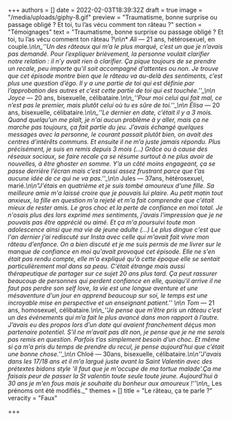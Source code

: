 +++
authors = []
date = 2022-02-03T18:39:32Z
draft = true
image = "/media/uploads/giphy-8.gif"
preview = "Traumatisme, bonne surprise ou passage obligé ? Et toi, tu l’as vécu comment ton râteau ?"
section = "Témoignages"
text = "Traumatisme, bonne surprise ou passage obligé ? Et toi, tu l’as vécu comment ton râteau ?\n\n* _Ali_ — 21 ans, hétérosexuel, en couple.*\n\n_''Un des râteaux qui m’a le plus marqué, c’est un que je n’avais pas demandé. Pour l’expliquer brièvement, la personne voulait clarifier notre relation : il n’y avait rien à clarifier. Ça pique toujours de se prendre un recale, peu importe qu’il soit accompagné d’attentes ou non. Je trouve que cet épisode montre bien que le râteau va au-delà des sentiments, c’est plus une question d’égo. Il y a une partie de toi qui est définie par l’approbation des autres et c’est cette partie de toi qui est touchée.''_\n\n* _Joyce_ — 20 ans, bisexuelle, célibataire.*\n\n_''Pour moi celui qui fait mal, ce n’est pas le premier, mais plutôt celui où tu es sûre de toi.''_\n\n* _Élisa_ — 20 ans, bisexuelle, célibataire.*\n\n_''Le dernier en date, c’était il y a 3 mois. Quand quelqu’un me plaît, je n'ai aucun problème à y aller, mais ça ne marche pas toujours, ça fait partie du jeu. J’avais échangé quelques messages avec la personne, le courant passait plutôt bien, on avait des centres d’intérêts communs. Et ensuite il ne m’a juste jamais répondu. Plus précisément, je suis en remis depuis 3 mois (…) Grâce ou à cause des réseaux sociaux, se faire recale ça se résume surtout à ne plus avoir de nouvelles, à être ghoster en somme. Y’a un côté moins engageant, ça se passe derrière l’écran mais c’est aussi assez frustrant parce que t’as aucune idée de ce qui ne va pas.''_\n\n* Jules — 37ans, hétérosexuel, marié.*\n\n\"J'étais en quatrième et je suis tombé amoureux d'une fille. Sa meilleure amie m'a laissé croire que je pouvais lui plaire. Au petit matin tout anxieux, la fille en question m'a rejeté et m'a fait comprendre que c'était mieux de rester amis. Le gros choc et la perte de confiance en moi total. Je n'osais plus des lors exprimé mes sentiments, j'avais l'impression que je ne pouvais pas être apprécié ou aimé. Et ça m'a poursuivi toute mon adolescence ainsi que ma vie de jeune adulte (...) Le plus dingue c'est que l'an dernier j'ai rediscuté sur Insta avec celle qui m'avait fait vivre mon râteau d'enfance. On a bien discuté et je me suis permis de me livrer sur le manque de confiance en moi qu'avait provoqué cet épisode. Elle ne s'en était pas rendu compte, elle m'a expliqué qu'à cette époque elle se sentait particulièrement mal dans sa peau. C'était étrange mais aussi thérapeutique de partager sur ce sujet 20 ans plus tard. Ça peut rassurer beaucoup de personnes qui perdent confiance en elle, quoiqu'il arrive il ne faut pas perdre son self love, la vie est une longue aventure et une mésaventure d'un jour en apprend beaucoup sur soi, le temps est une incroyable mise en perspective et un enseignant patient.'' \n\n* _Tom_ — 21 ans, homosexuel, célibataire.*\n\n_''Je pense que m’être pris un râteau c’est un des évènements qui m’a fait le plus avancé dans mon rapport à l’autre. J’avais eu des propos lors d’un date qui avaient franchement déçus mon partenaire potentiel. S’il ne m’avait pas dit non, je pense que je ne me serais pas remis en question. Parfois t’as simplement besoin d’un choc. Et même si ça m’a pris du temps de prendre du recul, je pense aujourd’hui que c’était une bonne chose.''_\n\n* Chloé — 30ans, bisexuelle, célibataire.*\n\n''J'avais dans les 17/18 ans et il m'a largué juste avant la Saint Valentin avec des prétextes bidons style 'il faut que je m'occupe de ma tortue malade'.Ça me faisais peur de passer la St valentin toute seule toute jeune. Aujourd'hui à 30 ans je m'en fous mais je souhaite du bonheur aux amoureux !''\n\n_* Les prénoms ont été modifiés._"
themes = []
title = "Le râteau, ça te parle ?"
veracity = "Faux"

+++
